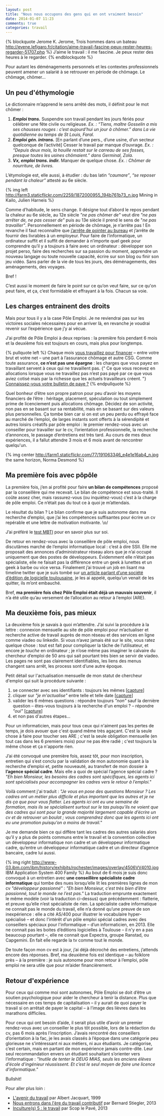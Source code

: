 ```yaml
---
layout: post
title: "Nous nous occupons des gens qui en ont vraiment besoin"
date: 2014-01-07 11:23
comments: true
categories: travail
---
```


{% blockquote Jerome K. Jerome, Trois hommes dans un bateau http://evene.lefigaro.fr/citation/aime-travail-fascine-peux-rester-heures-regarder-51707.php %}
J’aime le travail : il me fascine. Je peux rester des heures à le regarder.
{% endblockquote %}

Pour autant les déménagements personnels et les contextes professionnels peuvent amener un salarié à se retrouver en période de chômage. Le chômage, chômer…

<!-- more -->

Un peu d'éthymologie
---

Le dictionnaire m’apprend le sens arrêté des mots, il définit pour le mot chômer :

  1. ***Emploi trans.*** Suspendre son travail pendant les jours fériés pour célébrer une fête civile ou religieuse.
  *Ex. : “Tiens, maître Gosselin a mis ses chausses rouges : c’est aujourd’hui un jour à chômer.” dans La vie quotidienne au temps de St Louis, Faral.*
  2. ***Emploi gén. intrans.*** [En parlant d’une pers., d’une usine, d’un secteur quelconque de l’activité] Cesser le travail par manque d’ouvrage.
  *Ex. : “Depuis deux mois, la houille restait sur le carreau de ses fosses, presque toutes les usines chômaient.” dans Germinal, Zola.*
  3. ***Vx, emploi trans. indir.*** Manquer de quelque chose.
  *Ex. : Chômer de nourriture, de livres.*

L’étymologie est, elle aussi, à étudier : du bas latin *“caumare”*, *“se reposer pendant la chaleur”* attesté au 6e siècle.

{% img left http://farm3.staticflickr.com/2259/1872000955_194b761b73_n.jpg Mining in Kailo, Julien Harneis %}

Comme d’habitude, le sens change. Il désigne tout d’abord le repos pendant la chaleur au 6e siècle, au 12e siècle *"ne pas chômer de"* veut dire *"ne pas arrêter de, ne pas cesser de"* puis au 13e siècle il prend le sens de "*ne pas travailler"*. Personnellement en période de chômage, je n’arrête pas ! En revanche il faut reconnaître que [j’arrête de pointer au bureau](http://youtu.be/zpB_xnkuSHc) et j’arrête de fournir des livrables à un employeur. Pour faire de l’informatique, un ordinateur suffit et il suffit de demander à n’importe quel geek pour comprendre qu’il y a toujours à faire avec un ordinateur : développer son projet perso, faire des recherches sur sa passion du moment, apprendre un nouveau langage ou toute nouvelle capacité, écrire sur son blog ou finir son jeu vidéo. Sans parler de la vie de tous les jours, des déménagements, des aménagements, des voyages.

Bref !

C’est aussi le moment de faire le point sur ce qu’on veut faire, sur ce qu'on peut faire, et ça, c’est formidable et effrayant à la fois. Chacun sa voie.

Les charges entrainent des droits
---

Mais pour tous il y a la case Pôle Emploi. Je ne reviendrai pas sur les victoires sociales nécessaires pour en arriver là, en revanche je voudrai revenir sur l’expérience que j’y ai vécue.

J’ai profité de Pôle Emploi à deux reprises : la première fois pendant 6 mois et la deuxième fois est toujours en cours, mais plus pour longtemps.

{% pullquote left %}
Chaque mois [vous travaillez pour financer](http://youtu.be/cqIcOaKAX4k?t=53m) – entre votre brut et votre net – une part à l’assurance chômage et autre CSG. Comme toute assurance, **ce n’est pas une épargne** : les charges que vous payez en travaillant servent à ceux qui ne travaillent pas. {" Ce que vous recevez en allocations lorsque vous ne travaillez pas n’est pas payé par ce que vous aviez cotisé mais par la richesse que les actuels travailleurs créent. "} [Connaissez-vous votre bulletin de paye ?](http://www.liberation.fr/economie/2013/08/29/connaissez-vous-votre-bulletin-de-paie_927982)
{% endpullquote %}

Quel bonheur d’être son propre patron pour peu d’avoir les moyens financiers de l’être : héritage, placement, spéculation ou tout simplement prime de licenciement puis allocations chômage. Décidez de son activité, non pas en se basant sur sa rentabilité, mais en se basant sur des valeurs plus personnelles. Ça tombe bien car si on est un peu perdu ou effrayé face au marché de l’emploi, de larges instants sont offerts à la sérendipité et autres loisirs créatifs par pôle emploi : le premier rendez-vous avec un conseiller pour travailler sur le cv, l’orientation professionnelle, la recherche d’annonces, le passage d’entretiens est très tard. Au cours de mes deux expériences, il a fallut attendre 3 mois et 6 mois avant de rencontrer quelqu'un.

{% img center http://farm1.staticflickr.com/77/191063346_e4e1e16ab4_n.jpg the same horizon, Norma Desmond %}

Ma première fois avec pôpôle
---

La première fois, j’en ai profité pour faire **un bilan de compétences** proposé par la conseillère qui me recevait. Le bilan de compétence est sous-traité. Il coûte assez cher, mais rassurez-vous (ou inquiétez-vous) c’est à la charge de pôle emploi. Ce n’était pas du tout ce à quoi je m’attendais.

Le résultat du bilan ? Le bilan confirme que je suis autonome dans ma recherche d’emploi, que j’ai les compétences suffisantes pour écrire un cv repérable et une lettre de motivation motivante. \o/

J’ai préféré le [test MBTI](http://deboutlesgens.com/blog/jai-pourtant-tout-ce-quil-faut-pour-%C3%AAtre-heureux/) pour en savoir plus sur soi.

De retour en rendez-vous avec la conseillère de pôle emploi, nous discutâmes marché de l’emploi informatique local : c’est à dire SSII. Elle me proposait des annonces d’administrateur réseau alors que je n’ai occupé uniquement que des postes de développeurs. Évidemment elle n’était pas spécialiste, elle ne faisait pas la différence entre un geek à lunettes et un geek à barbe ou vice versa. Finalement j’ai trouvé un job en lisant ma timeline twitter que je suis tombé sur [un article parlant d’une société d’édition de logicielle toulousaine](http://www.ladepeche.fr/article/2011/11/24/1223554-une-societe-toulousaine-se-propose-de-corriger-les-fautes-d-orthographe-de-l-elysee.html), je les ai appelé, quelqu’un venait de les quitter, ils m’ont embauché.

Bref, **ma première fois chez Pôle Emploi était déjà un mauvais souvenir**, il n’a été utile qu’au versement de l’allocation au retour à l’emploi (ARE).

Ma deuxième fois, pas mieux
---

La deuxième fois je savais à quoi m’attendre. J’ai suivi la procédure à la lettre : connexion mensuelle au site de pôle emploi pour m’actualiser et recherche active de travail auprès de mon réseau et des services en ligne comme viadeo ou linkedin. Si vous n’avez jamais été sur le site, vous ratez quelque chose : tout est fait pour compliquer la tâche de l’utilisateur, et encore je *touche* en ordinateur ; je n’ose même pas imaginer le calvaire du chercheur d’emploi de 50 ans qui sait pourtant très bien se servir de viadeo. Les pages ne sont pas clairement identifiables, les liens des menus changent sans arrêt, les process sont d’une autre époque.

Petit détail sur l'actualisation mensuelle de mon statut de chercheur d'emploi qui suit la procédure suivante :

1. se connecter avec ses identifiants : toujours les mêmes [[capture](http://note.io/K1l9Wf)]
2. cliquer sur *"je m'actualise"* entre telle et telle date [[capture](http://note.io/K1l84O)]
3. valider les 6 mêmes questions : répondre toujours *"non"* sauf la dernière question – êtes-vous toujours à la recherche d'un emploi ? – répondre *"oui"* [[capture](http://note.io/K1l8l3)]
4. et non pas d'autres étapes… 

Pour un informaticien, mais pour tous ceux qui n'aiment pas les pertes de temps, je dois avouer que c'est quand même très agaçant. C'est la seule chose à faire pour toucher ses ARE ; c'est la seule obligation mensuelle (en tout cas dans les 6 premiers mois) pour ne pas être radié ; c'est toujours la même chose et ça n'apporte rien.

J’ai été convoqué une première fois, assez tôt, pour mon inscription, entretien qui s’est conclu par la validation de mon autonomie quant à la recherche d’emploi et, petite nouveauté, au transfert de mon dossier à **l’agence spécial cadre**. Mais elle a quoi de spécial l’agence spécial cadre ? *"Eh bien Monsieur, les besoins des cadres sont spécifiques, les agents ici sont spécialisés pour accompagner les cadres vers le retour à l’emploi."*

Voilà comment j'ai traduit : *"Je vous en pose des questions Monsieur ? Les cadres ont un métier plus difficile et plus important que les autres et je ne dis ça que pour vous flatter. Les agents ici ont eu une semaine de formation, mais ils se spécialisent surtout sur le tas puisqu’ils ne voient que des cadres qui sont pour la grande majorité largement capable d’écrire un cv et de retrouver un boulot ; vous comprendrez donc que les agents ici ont eu une promotion puisqu’on a moins de travail."*

Je me demande bien ce qui diffère tant les cadres des autres salariés alors qu’il y a plus de points communs entre le travail et la convention collective un développeur informatique non cadre et un développeur informatique cadre, qu’entre un développeur informatique cadre et un directeur d’agence bancaire, cadre lui aussi.

{% img right http://www-03.ibm.com/ibm/history/exhibits/rochester/images/overlay/4506VV4010.jpg IBM Application System 400 Family %}
Au bout de 6 mois je suis donc convoqué à un entretien avec **une conseillère spécialiste cadre informatique** qui tombe des nues lorsqu’elle lit les premières lignes de mon cv *"développeur passionné"* : *"Eh bien Monsieur, c’est très bien d’être passionné, tout le monde ne l’est pas."* La traduction emprunte exactement le même modèle (voir la traduction ci-dessus) que précédemment : flatterie, et preuve qu’elle n’est spécialiste de rien. La spécialiste cadre informatique ne connait pas le monde du travail, elle n’a donné qu’une preuve de son inexpérience : elle a cité AS/400 pour illustrer le vocabulaire hyper-spécialisé – et donc l'intérêt d'un pôle emploi spécial cadres avec des conseillers spéciaux pour l'informatique – d’un informaticien, en 2013. Elle ne connait pas les boites d’éditions logicielles à Toulouse – il n'y en a pas beaucoup pourtant –, elle ne connait que Expectra, groupe Ranstad, ou Capgemini. En fait elle regarde la tv comme tout le monde.

De toute façon mon cv est à jour, j’ai déjà décroché des entretiens, j’attends encore des réponses. Bref, ma deuxième fois est identique – au folklore près – à la première : je suis autonome pour mon retour à l’emploi, pôle emploi ne sera utile que pour m’aider financièrement.

Retour d'expérience
---

Pour ceux qui comme moi sont autonomes, Pôle Emploi se doit d’être un soutien psychologique pour aider le chercheur à tenir la distance. Plus que nécessaire en ces temps de capitalisation – il y aurait de quoi payer le travail si on arrêtait de payer le capital – à l’image des lièvres dans les marathons difficiles.

Pour ceux qui ont besoin d’aide, il serait plus utile d’avoir un premier rendez-vous avec un conseiller le plus tôt possible, lors de la rédaction du cv, pas 6 mois après l’inscription. J’avais rencontré des conseillers d’orientation à la fac, je les avais classés à l’époque dans une catégorie peu glorieuse ne s’intéressant ni aux métiers, ni aux étudiants. Je catégorise, c’est certain, mais en partant de mon expérience jamais contre-dite. Leur seul recommandation envers un étudiant souhaitant s’orienter vers l’informatique : *"Inutile de tenter le DEUG MIAS, seuls les anciens élèves d’école d’ingénieur réussissent. Et c’est le seul moyen de faire une licence d’informatique."*

Bullshit!

Pour aller plus loin :

- [L'avenir du travail](http://youtu.be/_tru7cOEle4) par Albert Jacquart, 1999
- [Nous entrons dans l'ère du travail contributif](http://www.rue89.com/2013/02/02/bernard-stiegler-nous-entrons-dans-lere-du-travail-contributif-238900) par Bernard Stiegler, 2013
- [Inculture(s) 5 : le travail](http://youtu.be/cqIcOaKAX4k) par Scop le Pavé, 2013